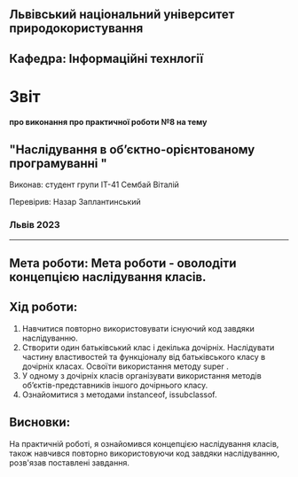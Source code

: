 ## Львівський національний університет природокористування

## Кафедра: Інформаційні технлогії


# Звіт
#### про виконання про практичної роботи №8 на тему 

## "Наслідування в об’єктно-орієнтованому програмуванні "

Виконав: студент групи ІТ-41 Сембай Віталій

Перевірив: Назар Заплантинський


### Львів 2023
-------------------------------------------------------------
## Мета роботи: Мета роботи - оволодіти концепцією наслідування класів.
## Хід роботи:
1. Навчитися повторно використовувати існуючий код завдяки
наслідуванню.
2. Створити один батьківський клас і декілька дочірніх. Наслідувати
частину властивостей та функціоналу від батьківського класу в дочірніх
класах. Освоїти використання методу super .
3. У одному з дочірніх класів організувати використання методів
об’єктів-представників іншого дочірнього класу.
4. Ознайомитися з методами instanceof, issubclassof.





## Висновки:
 На практичній роботі,  я ознайомився концепцією наслідування класів, також навчився повторно використовуючи код завдяки наслідуванню, розв'язав поставлені завдання.